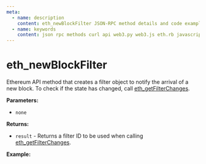 ```yaml
---
meta:
  - name: description
    content: eth_newBlockFilter JSON-RPC method details and code examples.
  - name: keywords
    content: json rpc methods curl api web3.py web3.js eth.rb javascript python ruby ethereum
---
```


# eth_newBlockFilter

Ethereum API method that creates a filter object to notify the arrival of a new block. To check if the state has changed, call [eth_getFilterChanges](/api/ethereum/eth_getfilterchanges).

**Parameters:**

- `none`

**Returns:**

- `result` - Returns a filter ID to be used when calling [eth_getFilterChanges](/api/ethereum/eth_getfilterchanges).

**Example:**

<CodeSwitcher :languages="{js:'web3.js', py:'web3.py', rb:'eth.rb', cr:'cURL'}">
<template v-slot:js>

```js
// Web3.js does not support this feature. See the Web3.js subscriptions page.
```

</template>
<template v-slot:py>

```py
from web3 import Web3
node_url = "CHAINSTACK_NODE_URL"
newBlockFilterId = web3.eth.filter("latest")
print(newBlockFilterId)
```

</template>
<template v-slot:rb>

```rb
require "eth"
client = Eth::Client.create "CHAINSTACK_NODE_URL"
response = client.eth_new_block_filter
puts response["result"]
```

</template>
<template v-slot:cr>

```sh
curl -X POST "CHAINSTACK_NODE_URL" \
  -H "Content-Type: application/json" \
  --data '{"method":"eth_newBlockFilter","params":[], "jsonrpc":"2.0", "id":1}'
```

</template>
</CodeSwitcher>
